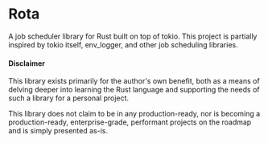 # Rota

A job scheduler library for Rust built on top of tokio. This project is partially inspired by tokio itself, env_logger, and other job scheduling libraries.

#### Disclaimer

This library exists primarily for the author's own benefit, both as a means of delving deeper into learning the Rust language and supporting the needs of such a library for a personal project.

This library does not claim to be in any production-ready, nor is becoming a production-ready, enterprise-grade, performant projects on the roadmap and is simply presented as-is.
